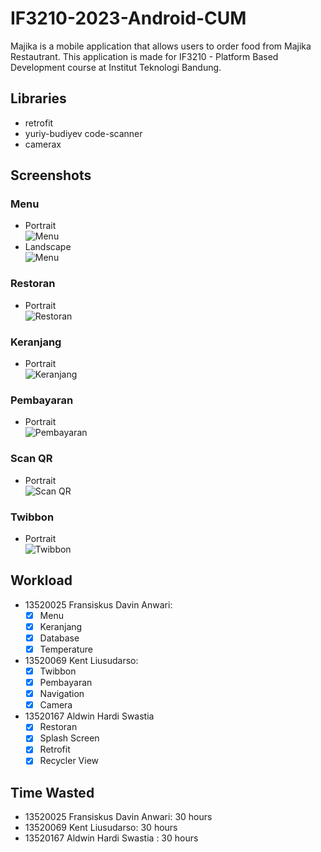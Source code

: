 # IF3210-2023-Android-CUM

Majika is a mobile application that allows users to order food from Majika Restautrant. This application is made for IF3210 - Platform Based Development course at Institut Teknologi Bandung.

## Libraries

- retrofit
- yuriy-budiyev code-scanner
- camerax

## Screenshots
### Menu
* Portrait \
![Menu](screenshot/portrait_menu.png)
* Landscape \
![Menu](screenshot/landscape_menu.png)

### Restoran
* Portrait \
![Restoran](screenshot/portrait_restoran.png)

### Keranjang
* Portrait \
![Keranjang](screenshot/portrait_keranjang.png)

### Pembayaran
* Portrait \
![Pembayaran](screenshot/portrait_pembayaran.png)

### Scan QR
* Portrait \
![Scan QR](screenshot/portrait_pembayaran.jpg)

### Twibbon
* Portrait \
![Twibbon](screenshot/portrait_twibbon.jpg)
## Workload
*   13520025 Fransiskus Davin Anwari: 
    - [x] Menu
    - [x] Keranjang
    - [x] Database
    - [x] Temperature
*   13520069 Kent Liusudarso: 
    - [x] Twibbon
    - [x] Pembayaran
    - [x] Navigation
    - [x] Camera
*   13520167 Aldwin Hardi Swastia
    - [x] Restoran
    - [x] Splash Screen
    - [x] Retrofit
    - [x] Recycler View
## Time Wasted
*   13520025 Fransiskus Davin Anwari:  30 hours
*   13520069 Kent Liusudarso: 30 hours
*   13520167 Aldwin Hardi Swastia   : 30 hours
